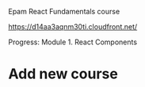 Epam React Fundamentals course

https://d14aa3aqnm30ti.cloudfront.net/

Progress: Module 1. React Components 
# Add new course